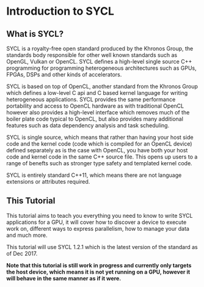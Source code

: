 # Introduction to SYCL

## What is SYCL?

SYCL is a royalty-free open standard produced by the Khronos Group, the standards body responsible for other well known standards such as OpenGL, Vulkan or OpenCL. SYCL defines a high-level single source C++ programming for programming heterogeneous architectures such as GPUs, FPGAs, DSPs and other kinds of accelerators.

SYCL is based on top of OpenCL, another standard from the Khronos Group which defines a low-level C api and C based kernel language for writing heterogeneous applications. SYCL provides the same performance portability and access to OpenCL hardware as with traditional OpenCL however also provides a high-level interface which removes much of the boiler plate code typical to OpenCL, but also provides many additional features such as data dependency analysis and task scheduling.

SYCL is single source, which means that rather than having your host side code and the kernel code (code which is compiled for an OpenCL device) defined separately as is the case with OpenCL, you have both your host code and kernel code in the same C++ source file. This opens up users to a range of benefts such as stronger type safety and templated kernel code.

SYCL is entirely standard C++11, which means there are not language extensions or attributes required.

## This Tutorial

This tutorial aims to teach you everything you need to know to write SYCL applications for a GPU, it will cover how to discover a device to execute work on, different ways to express parallelism, how to manage your data and much more.

This tutorial will use SYCL 1.2.1 which is the latest version of the standard as of Dec 2017.

**Note that this tutorial is still work in progress and currently only targets the host device, which means it is not yet running on a GPU, however it will behave in the same manner as if it were.**